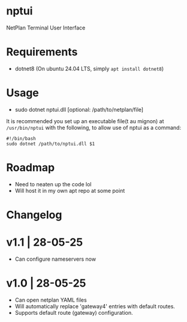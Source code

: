 # nptui
NetPlan Terminal User Interface

# Requirements
- dotnet8 (On ubuntu 24.04 LTS, simply `apt install dotnet8`)

# Usage
- sudo dotnet nptui.dll [optional: /path/to/netplan/file]

It is recommended you set up an executable file(t au mignon) at `/usr/bin/nptui` with the following, to allow use of nptui as a command:
```
#!/bin/bash
sudo dotnet /path/to/nptui.dll $1
```

# Roadmap
- Need to neaten up the code lol
- Will host it in my own apt repo at some point

# Changelog
# v1.1 | 28-05-25
- Can configure nameservers now

# v1.0 | 28-05-25
- Can open netplan YAML files
- Will automatically replace 'gateway4' entries with default routes.
- Supports default route (gateway) configuration.